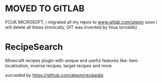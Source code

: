 # MOVED TO GITLAB
FCUK MICROSOFT, i migrated all my repos to www.gitlab.com/atesin soon i will delete all these (ironically, GIT was invented by linus torvalds)

# RecipeSearch
Minecraft recipes plugin with unique and useful features like: item localization, inverse recipes, target recipes and more

succeded by https://github.com/atesin/recipedia
